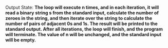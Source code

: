 Output State: **The loop will execute n times, and in each iteration, it will read a binary string s from the standard input, calculate the number of zeroes in the string, and then iterate over the string to calculate the number of pairs of adjacent 0s and 1s. The result will be printed to the standard output. After all iterations, the loop will finish, and the program will terminate. The value of n will be unchanged, and the standard input will be empty.**